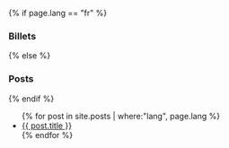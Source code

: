 {% if page.lang == "fr" %}
### Billets
{% else %}
### Posts
{% endif %}

<ul>
  {% for post in site.posts | where:"lang", page.lang %}
    <li>
      <a href="{{ post.url | prepend: site.baseurl}}">{{ post.title }}</a>
    </li>
  {% endfor %}
</ul>
